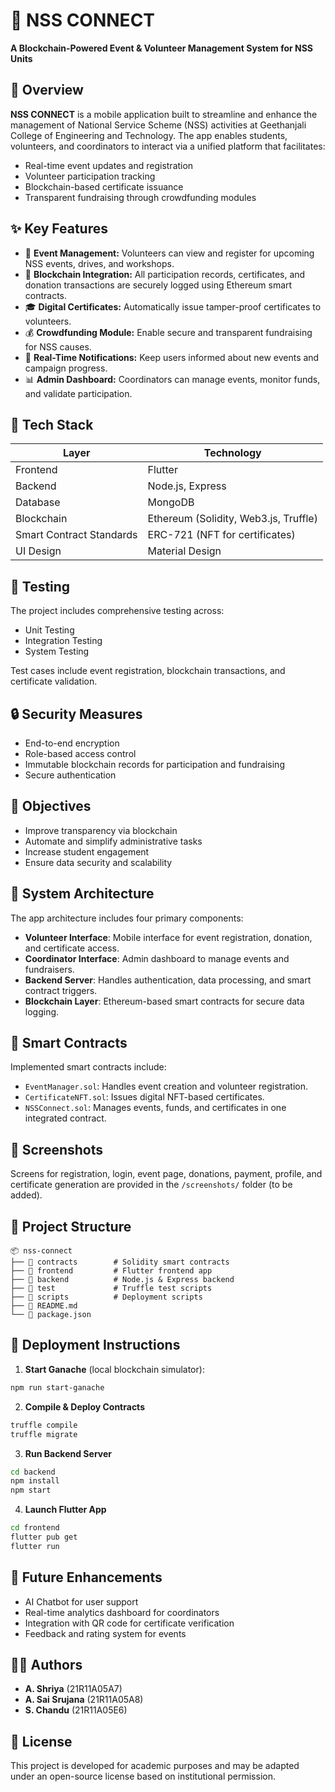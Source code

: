 # 🏫 NSS CONNECT

**A Blockchain-Powered Event & Volunteer Management System for NSS Units**

## 📱 Overview

**NSS CONNECT** is a mobile application built to streamline and enhance the management of National Service Scheme (NSS) activities at Geethanjali College of Engineering and Technology. The app enables students, volunteers, and coordinators to interact via a unified platform that facilitates:

- Real-time event updates and registration
- Volunteer participation tracking
- Blockchain-based certificate issuance
- Transparent fundraising through crowdfunding modules

## ✨ Key Features

- 📅 **Event Management:** Volunteers can view and register for upcoming NSS events, drives, and workshops.
- 🔐 **Blockchain Integration:** All participation records, certificates, and donation transactions are securely logged using Ethereum smart contracts.
- 🎓 **Digital Certificates:** Automatically issue tamper-proof certificates to volunteers.
- 💰 **Crowdfunding Module:** Enable secure and transparent fundraising for NSS causes.
- 🔔 **Real-Time Notifications:** Keep users informed about new events and campaign progress.
- 📊 **Admin Dashboard:** Coordinators can manage events, monitor funds, and validate participation.

## 🔧 Tech Stack

| Layer        | Technology       |
|--------------|------------------|
| Frontend     | Flutter           |
| Backend      | Node.js, Express |
| Database     | MongoDB          |
| Blockchain   | Ethereum (Solidity, Web3.js, Truffle) |
| Smart Contract Standards | ERC-721 (NFT for certificates) |
| UI Design    | Material Design  |

## 🧪 Testing

The project includes comprehensive testing across:

- Unit Testing
- Integration Testing
- System Testing

Test cases include event registration, blockchain transactions, and certificate validation.

## 🔒 Security Measures

- End-to-end encryption
- Role-based access control
- Immutable blockchain records for participation and fundraising
- Secure authentication

## 🎯 Objectives

- Improve transparency via blockchain
- Automate and simplify administrative tasks
- Increase student engagement
- Ensure data security and scalability

## 🧱 System Architecture

The app architecture includes four primary components:

- **Volunteer Interface**: Mobile interface for event registration, donation, and certificate access.
- **Coordinator Interface**: Admin dashboard to manage events and fundraisers.
- **Backend Server**: Handles authentication, data processing, and smart contract triggers.
- **Blockchain Layer**: Ethereum-based smart contracts for secure data logging.

## 🔗 Smart Contracts

Implemented smart contracts include:

- `EventManager.sol`: Handles event creation and volunteer registration.
- `CertificateNFT.sol`: Issues digital NFT-based certificates.
- `NSSConnect.sol`: Manages events, funds, and certificates in one integrated contract.

## 📸 Screenshots

Screens for registration, login, event page, donations, payment, profile, and certificate generation are provided in the `/screenshots/` folder (to be added).

## 📁 Project Structure

```
📦 nss-connect
├── 📂 contracts        # Solidity smart contracts
├── 📂 frontend         # Flutter frontend app
├── 📂 backend          # Node.js & Express backend
├── 📂 test             # Truffle test scripts
├── 📂 scripts          # Deployment scripts
├── 📄 README.md
└── 📄 package.json
```

## 🚀 Deployment Instructions

1. **Start Ganache** (local blockchain simulator):

```bash
npm run start-ganache
```

2. **Compile & Deploy Contracts**

```bash
truffle compile
truffle migrate
```

3. **Run Backend Server**

```bash
cd backend
npm install
npm start
```

4. **Launch Flutter App**

```bash
cd frontend
flutter pub get
flutter run
```

## 🔮 Future Enhancements

- AI Chatbot for user support
- Real-time analytics dashboard for coordinators
- Integration with QR code for certificate verification
- Feedback and rating system for events

## 👨‍💻 Authors

- **A. Shriya** (21R11A05A7)  
- **A. Sai Srujana** (21R11A05A8)  
- **S. Chandu** (21R11A05E6)

## 📜 License

This project is developed for academic purposes and may be adapted under an open-source license based on institutional permission.
